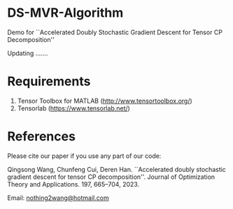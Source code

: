# DS-MVR-Algorithm
Demo for ``Accelerated Doubly Stochastic Gradient Descent for Tensor CP Decomposition''

Updating .......

# Requirements
1. Tensor Toolbox for MATLAB (http://www.tensortoolbox.org/)
2. Tensorlab (https://www.tensorlab.net/)


# References
Please cite our paper if you use any part of our code:

Qingsong Wang, Chunfeng Cui, Deren Han. ``Accelerated doubly stochastic gradient descent for tensor CP
decomposition''. Journal of Optimization Theory and Applications. 197, 665–704, 2023.


Email: nothing2wang@hotmail.com
